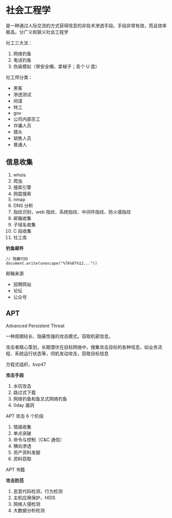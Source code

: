 # 社会工程学

是一种通过人际交流的方式获得信息的非技术渗透手段。手段非常有效，而且效率极高。分广义和狭义社会工程学

社工三大法：

1. 网络钓鱼
2. 电话钓鱼
3. 伪装模拟（带安全帽，拿梯子；丢个 U 盘）

社工师分类：

- 黑客
- 渗透测试
- 间谍
- 特工
- gov
- 公司内部员工
- 诈骗人员
- 猎头
- 销售人员
- 普通人

## 信息收集

1. whois
2. 爬虫
3. 搜索引擎
4. 网盘搜索
5. nmap
6. DNS 分析
7. 指纹识别，web 指纹、系统指纹、中间件指纹、防火墙指纹
8. 邮箱收集
9. 子域名收集
10. C 段收集
11. 社工库

**钓鱼邮件**

```
// 隐藏代码
document.write(unescape("%76%87%12..."))
```

邮箱来源

- 招聘网站
- 论坛
- 公众号



## APT

Advanced Persistent Threat

一种周期较长、隐蔽性强的攻击模式。窃取机密信息。

攻击者精心策划，长期潜伏在目标网络中，搜集攻击目标的各种信息，如业务流程、系统运行状态等，伺机发动攻击，窃取目标信息

方程式组织，bvp47


**攻击手段**

1. 水坑攻击
2. 路过式下载
3. 网络钓鱼和鱼叉式网络钓鱼
4. 0day 漏洞

APT 攻击 6 个阶段

1. 情报收集
2. 单点突破
3. 命令与控制（C&C 通信）
4. 横向渗透
5. 资产资料发掘
6. 资料窃取

APT 书籍

**攻击防范**

1. 恶意代码检测，行为检测
2. 主机应用保护，HIDS
3. 网络入侵检测
4. 大数据分析检测
